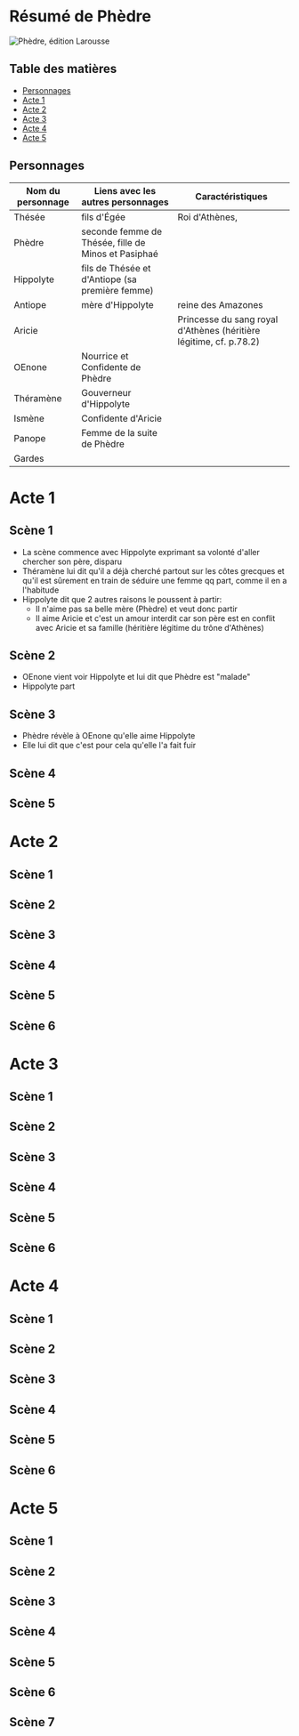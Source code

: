 # Résumé de Phèdre
![Phèdre, édition Larousse](https://ec56229aec51f1baff1d-185c3068e22352c56024573e929788ff.ssl.cf1.rackcdn.com/attachments/large/9/0/1/000851901.jpg)

## Table des matières

* [Personnages](#personnages)
* [Acte 1](#acte-1)
* [Acte 2](#acte-2)
* [Acte 3](#acte-3)
* [Acte 4](#acte-4)
* [Acte 5](#acte-5)


## Personnages

Nom du personnage | Liens avec les autres personnages |Caractéristiques
------------------|-----------------------------------|---------------
Thésée | fils d'Égée | Roi d'Athènes,
Phèdre | seconde femme de Thésée, fille de Minos et Pasiphaé |
Hippolyte | fils de Thésée et d'Antiope (sa première femme) |
Antiope | mère d'Hippolyte | reine des Amazones
Aricie |  | Princesse du sang royal d'Athènes (héritière légitime, cf. p.78.2)
OEnone | Nourrice et Confidente de Phèdre |
Théramène | Gouverneur d'Hippolyte |
Ismène | Confidente d'Aricie |
Panope | Femme de la suite de Phèdre |
Gardes |  |


# Acte 1

## Scène 1

- La scène commence avec Hippolyte exprimant sa volonté d'aller chercher son père, disparu
- Théramène lui dit qu'il a déjà cherché partout sur les côtes grecques et qu'il est sûrement en train de séduire une femme qq part, comme il en a l'habitude
- Hippolyte dit que 2 autres raisons le poussent à partir:
    - Il n'aime pas sa belle mère (Phèdre) et veut donc partir
    - Il aime Aricie et c'est un amour interdit car son père est en conflit avec Aricie et sa famille (héritière légitime du trône d'Athènes)


## Scène 2

- OEnone vient voir Hippolyte et lui dit que Phèdre est "malade"
- Hippolyte part


## Scène 3

- Phèdre révèle à OEnone qu'elle aime Hippolyte
- Elle lui dit que c'est pour cela qu'elle l'a fait fuir


## Scène 4

## Scène 5

# Acte 2

## Scène 1

## Scène 2

## Scène 3

## Scène 4

## Scène 5

## Scène 6

# Acte 3

## Scène 1

## Scène 2

## Scène 3

## Scène 4

## Scène 5

## Scène 6

# Acte 4

## Scène 1

## Scène 2

## Scène 3

## Scène 4

## Scène 5

## Scène 6

# Acte 5

## Scène 1

## Scène 2

## Scène 3

## Scène 4

## Scène 5

## Scène 6

## Scène 7